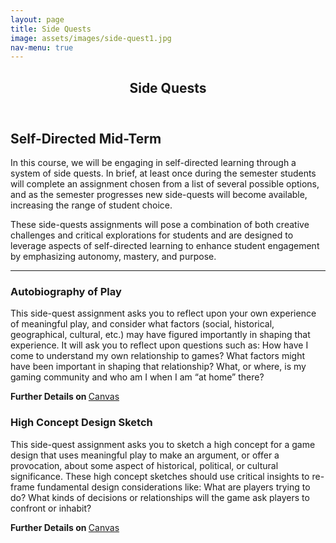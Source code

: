 ```yaml
---
layout: page
title: Side Quests
image: assets/images/side-quest1.jpg
nav-menu: true
---
```


<!-- Main -->
<div id="main" class="alt">

<!-- One -->
<section id="one">
	<div class="inner">
		<header class="major">
			<h1>Side Quests</h1>
		</header>

<!-- Content -->
<h2 id="content">Self-Directed Mid-Term</h2>
<p>In this course, we will be engaging in self-directed learning through a system of side quests. In brief, at least once during the semester students will complete an assignment chosen from a list of several possible options, and as the semester progresses new side-quests will become available, increasing the range of student choice. 
</p>
<p>These side-quests assignments will pose a combination of both creative challenges and critical explorations for students and are designed to leverage aspects of self-directed learning to enhance student engagement by emphasizing autonomy, mastery, and purpose.</p>

<hr class="major" />

<div class="row">
	<div class="6u 12u$(small)">
		<h3>Autobiography of Play</h3>
		<p>This side-quest assignment asks you to reflect upon your own experience of meaningful play, and consider what factors (social, historical, geographical, cultural, etc.) may have figured importantly in shaping that experience. It will ask you to reflect upon questions such as: How have I come to understand my own relationship to games? What factors might have been important in shaping that relationship? What, or where, is my gaming community and who am I when I am “at home” there?</p> 
		<p><strong>Further Details on </strong><a href="https://uncch.instructure.com/courses/50647/assignments/383194" target="_blank">Canvas</a></p>
	</div>
	<div class="6u$ 12u$(small)">
		<h3>High Concept Design Sketch</h3>
		<p>This side-quest assignment asks you to sketch a high concept for a game design that uses meaningful play to make an argument, or offer a provocation, about some aspect of historical, political, or cultural significance. These high concept sketches should use critical insights to re-frame fundamental design considerations like: What are players trying to do? What kinds of decisions or relationships will the game ask players to confront or inhabit?</p>
		<p><strong>Further Details on </strong><a href="https://uncch.instructure.com/courses/50647/assignments/383199" target="_blank">Canvas</a></p>
	</div>

